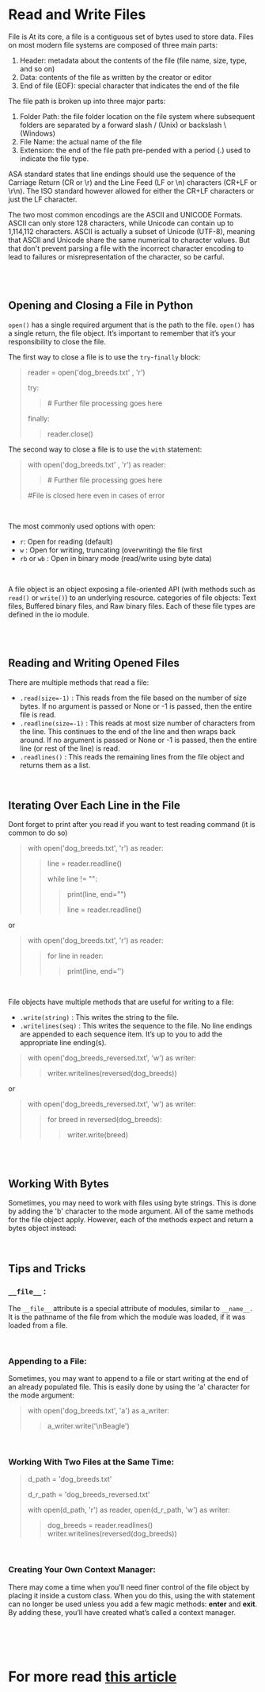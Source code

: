 # Read and Write Files

File is At its core, a file is a contiguous set of bytes used to store data. Files on most modern file systems are composed of three main parts:

1. Header: metadata about the contents of the file (file name, size, type, and so on)
2. Data: contents of the file as written by the creator or editor
3. End of file (EOF): special character that indicates the end of the file

The file path is broken up into three major parts:
1. Folder Path: the file folder location on the file system where subsequent folders are separated by a forward slash / (Unix) or backslash \ (Windows)
2. File Name: the actual name of the file
3. Extension: the end of the file path pre-pended with a period (.) used to indicate the file type.

ASA standard states that line endings should use the sequence of the Carriage Return (CR or \r) and the Line Feed (LF or \n) characters (CR+LF or \r\n). The ISO standard however allowed for either the CR+LF characters or just the LF character.

The two most common encodings are the ASCII and UNICODE Formats. ASCII can only store 128 characters, while Unicode can contain up to 1,114,112 characters. ASCII is actually a subset of Unicode (UTF-8), meaning that ASCII and Unicode share the same numerical to character values. But that don't prevent parsing a file with the incorrect character encoding to lead to failures or misrepresentation of the character, so be carful.

<br>

<br>

## Opening and Closing a File in Python

`open()` has a single required argument that is the path to the file. `open()` has a single return, the file object. It’s important to remember that it’s your responsibility to close the file.

The first way to close a file is to use the `try`-`finally` block:

>reader = open('dog_breeds.txt' , 'r')
>
>try:
>> \# Further file processing goes here
>
>finally:
>> reader.close()

The second way to close a file is to use the `with` statement:

>with open('dog_breeds.txt' , 'r') as reader:
>> \# Further file processing goes here
>
> \#File is closed here even in cases of error

<br>

The most commonly used options with open:
- `r`: Open for reading (default)
- `w` : Open for writing, truncating (overwriting) the file first
- `rb` or `wb` : Open in binary mode (read/write using byte data)

<br>

A file object is an object exposing a file-oriented API (with methods such as `read()` or `write()`) to an underlying resource. categories of file objects: Text files, Buffered binary files, and Raw binary files. Each of these file types are defined in the io module. 

<br>

<br>

## Reading and Writing Opened Files

There are multiple methods that read a file:
- `.read(size=-1)` : This reads from the file based on the number of size bytes. If no argument is passed or None or -1 is passed, then the entire file is read.
- `.readline(size=-1)` : This reads at most size number of characters from the line. This continues to the end of the line and then wraps back around. If no argument is passed or None or -1 is passed, then the entire line (or rest of the line) is read.
- `.readlines()` : This reads the remaining lines from the file object and returns them as a list.

<br>

## Iterating Over Each Line in the File

Dont forget to print after you read if you want to test reading command (it is common to do so)

>with open('dog_breeds.txt', 'r') as reader:
>> line = reader.readline()
>>
>> while line != "": 
>>> print(line, end="")
>>>
>>> line = reader.readline()

or

> with open('dog_breeds.txt', 'r') as reader:
>> for line in reader:
>>>  print(line, end='')

<br>

File objects have multiple methods that are useful for writing to a file:

-  `.write(string)` : This writes the string to the file.
- `.writelines(seq)` : This writes the sequence to the file. No line endings are appended to each sequence item. It’s up to you to add the appropriate line ending(s).

>with open('dog_breeds_reversed.txt', 'w') as writer:
>> writer.writelines(reversed(dog_breeds))

or

> with open('dog_breeds_reversed.txt', 'w') as writer:
>> for breed in reversed(dog_breeds):
>>> writer.write(breed)

<br>

<br>

## Working With Bytes

Sometimes, you may need to work with files using byte strings. This is done by adding the 'b' character to the mode argument. All of the same methods for the file object apply. However, each of the methods expect and return a bytes object instead:

<br>

## Tips and Tricks

### `__file__`  :

The `__file__` attribute is a special attribute of modules, similar to `__name__`. It is the pathname of the file from which the module was loaded, if it was loaded from a file.

<br>

### Appending to a File:

Sometimes, you may want to append to a file or start writing at the end of an already populated file. This is easily done by using the 'a' character for the mode argument:

>with open('dog_breeds.txt', 'a') as a_writer:
>>a_writer.write('\nBeagle')

<br>

### Working With Two Files at the Same Time:

> d_path = 'dog_breeds.txt'
>
> d_r_path = 'dog_breeds_reversed.txt'
>
> with open(d_path, 'r') as reader, open(d_r_path, 'w') as writer:
>> dog_breeds = reader.readlines()
>> writer.writelines(reversed(dog_breeds))

<br>

### Creating Your Own Context Manager:

There may come a time when you’ll need finer control of the file object by placing it inside a custom class. When you do this, using the with statement can no longer be used unless you add a few magic methods: __enter__ and __exit__. By adding these, you’ll have created what’s called a context manager.


<br>

<br>

<br>

# For more read [this article](https://realpython.com/read-write-files-python/)